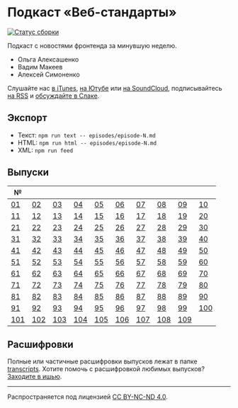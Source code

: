 # Подкаст «Веб-стандарты»

[![Статус сборки](https://travis-ci.org/web-standards-ru/podcast.svg?branch=master)](https://travis-ci.org/web-standards-ru/podcast)

Подкаст с новостями фронтенда за минувшую неделю.

- Ольга Алексашенко
- Вадим Макеев
- Алексей Симоненко

Слушайте нас [в iTunes](https://itunes.apple.com/ru/podcast/veb-standarty/id1080500016), [на Ютубе](https://www.youtube.com/playlist?list=PLMBnwIwFEFHcwuevhsNXkFTcadeX5R1Go) или [на SoundCloud](https://soundcloud.com/web-standards), подписывайтесь [на RSS](https://web-standards.ru/podcast/feed/) и [обсуждайте в Слаке](http://slack.web-standards.ru/).

## Экспорт

- Текст: `npm run text -- episodes/episode-N.md`
- HTML: `npm run html -- episodes/episode-N.md`
- XML: `npm run feed`

## Выпуски

| №       |         |         |         |         |         |         |         |         |         |
| ------- | ------- | ------- | ------- | ------- | ------- | ------- | ------- | ------- | ------- |
| [01][]  | [02][]  | [03][]  | [04][]  | [05][]  | [06][]  | [07][]  | [08][]  | [09][]  | [10][]  |
| [11][]  | [12][]  | [13][]  | [14][]  | [15][]  | [16][]  | [17][]  | [18][]  | [19][]  | [20][]  |
| [21][]  | [22][]  | [23][]  | [24][]  | [25][]  | [26][]  | [27][]  | [28][]  | [29][]  | [30][]  |
| [31][]  | [32][]  | [33][]  | [34][]  | [35][]  | [36][]  | [37][]  | [38][]  | [39][]  | [40][]  |
| [41][]  | [42][]  | [43][]  | [44][]  | [45][]  | [46][]  | [47][]  | [48][]  | [49][]  | [50][]  |
| [51][]  | [52][]  | [53][]  | [54][]  | [55][]  | [56][]  | [57][]  | [58][]  | [59][]  | [60][]  |
| [61][]  | [62][]  | [63][]  | [64][]  | [65][]  | [66][]  | [67][]  | [68][]  | [69][]  | [70][]  |
| [71][]  | [72][]  | [73][]  | [74][]  | [75][]  | [76][]  | [77][]  | [78][]  | [79][]  | [80][]  |
| [81][]  | [82][]  | [83][]  | [84][]  | [85][]  | [86][]  | [87][]  | [88][]  | [89][]  | [90][]  |
| [91][]  | [92][]  | [93][]  | [94][]  | [95][]  | [96][]  | [97][]  | [98][]  | [99][]  | [100][] |
| [101][] | [102][] | [103][] | [104][] | [105][] | [106][] | [107][] | [108][] | [109][] |         |

[01]: episodes/episode-01.md
[02]: episodes/episode-02.md
[03]: episodes/episode-03.md
[04]: episodes/episode-04.md
[05]: episodes/episode-05.md
[06]: episodes/episode-06.md
[07]: episodes/episode-07.md
[08]: episodes/episode-08.md
[09]: episodes/episode-09.md
[10]: episodes/episode-10.md
[11]: episodes/episode-11.md
[12]: episodes/episode-12.md
[13]: episodes/episode-13.md
[14]: episodes/episode-14.md
[15]: episodes/episode-15.md
[16]: episodes/episode-16.md
[17]: episodes/episode-17.md
[18]: episodes/episode-18.md
[19]: episodes/episode-19.md
[20]: episodes/episode-20.md
[21]: episodes/episode-21.md
[22]: episodes/episode-22.md
[23]: episodes/episode-23.md
[24]: episodes/episode-24.md
[25]: episodes/episode-25.md
[26]: episodes/episode-26.md
[27]: episodes/episode-27.md
[28]: episodes/episode-28.md
[29]: episodes/episode-29.md
[30]: episodes/episode-30.md
[31]: episodes/episode-31.md
[32]: episodes/episode-32.md
[33]: episodes/episode-33.md
[34]: episodes/episode-34.md
[35]: episodes/episode-35.md
[36]: episodes/episode-36.md
[37]: episodes/episode-37.md
[38]: episodes/episode-38.md
[39]: episodes/episode-39.md
[40]: episodes/episode-40.md
[41]: episodes/episode-41.md
[42]: episodes/episode-42.md
[43]: episodes/episode-43.md
[44]: episodes/episode-44.md
[45]: episodes/episode-45.md
[46]: episodes/episode-46.md
[47]: episodes/episode-47.md
[48]: episodes/episode-48.md
[49]: episodes/episode-49.md
[50]: episodes/episode-50.md
[51]: episodes/episode-51.md
[52]: episodes/episode-52.md
[53]: episodes/episode-53.md
[54]: episodes/episode-54.md
[55]: episodes/episode-55.md
[56]: episodes/episode-56.md
[57]: episodes/episode-57.md
[58]: episodes/episode-58.md
[59]: episodes/episode-59.md
[60]: episodes/episode-60.md
[61]: episodes/episode-61.md
[62]: episodes/episode-62.md
[63]: episodes/episode-63.md
[64]: episodes/episode-64.md
[65]: episodes/episode-65.md
[66]: episodes/episode-66.md
[67]: episodes/episode-67.md
[68]: episodes/episode-68.md
[69]: episodes/episode-69.md
[70]: episodes/episode-70.md
[71]: episodes/episode-71.md
[72]: episodes/episode-72.md
[73]: episodes/episode-73.md
[74]: episodes/episode-74.md
[75]: episodes/episode-75.md
[76]: episodes/episode-76.md
[77]: episodes/episode-77.md
[78]: episodes/episode-78.md
[79]: episodes/episode-79.md
[80]: episodes/episode-80.md
[81]: episodes/episode-81.md
[82]: episodes/episode-82.md
[83]: episodes/episode-83.md
[84]: episodes/episode-84.md
[85]: episodes/episode-85.md
[86]: episodes/episode-86.md
[87]: episodes/episode-87.md
[88]: episodes/episode-88.md
[89]: episodes/episode-89.md
[90]: episodes/episode-90.md
[91]: episodes/episode-91.md
[92]: episodes/episode-92.md
[93]: episodes/episode-93.md
[94]: episodes/episode-94.md
[95]: episodes/episode-95.md
[96]: episodes/episode-96.md
[97]: episodes/episode-97.md
[98]: episodes/episode-98.md
[99]: episodes/episode-99.md
[100]: episodes/episode-100.md
[101]: episodes/episode-101.md
[102]: episodes/episode-102.md
[103]: episodes/episode-103.md
[104]: episodes/episode-104.md
[105]: episodes/episode-105.md
[106]: episodes/episode-106.md
[107]: episodes/episode-107.md
[108]: episodes/episode-108.md
[109]: episodes/episode-109.md

## Расшифровки

Полные или частичные расшифровки выпусков лежат в папке [transcripts](https://github.com/web-standards-ru/podcast/tree/master/transcripts). Хотите помочь с расшифровкой любимых выпусков? [Заходите в ишью](https://github.com/web-standards-ru/podcast/issues).

---
Распространяется под лицензией [СС BY-NC-ND 4.0](LICENSE.md).
